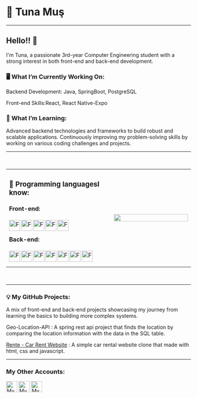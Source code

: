 # 👤 Tuna Muş 
<hr>

## Hello!! 👋
I'm Tuna, a passionate 3rd-year Computer Engineering student with a strong interest in both front-end and back-end development.

### 🖥 What I’m Currently Working On:

Backend Development: Java, SpringBoot, PostgreSQL

Front-end Skills:React, React Native-Expo


### 🌱 What I’m Learning:
Advanced backend technologies and frameworks to build robust and scalable applications.
Continuously improving my problem-solving skills by working on various coding challenges and projects.
<hr><br>

<table>
<tr>
  <td width='55%'>
    
  ### 💼 Programming languages ​​I know:
  #### <p>Front-end:</p>
  <img align="left" alt="Front-end" width="30p" style="padding-rigth:10px" src="https://cdn.jsdelivr.net/gh/devicons/devicon@latest/icons/html5/html5-original.svg">
  <img align="left" alt="Front-end" width="30p" style="padding-rigth:10px" src="https://cdn.jsdelivr.net/gh/devicons/devicon@latest/icons/css3/css3-original.svg">
  <img align="left" alt="Front-end" width="30p" style="padding-rigth:10px" src="https://cdn.jsdelivr.net/gh/devicons/devicon@latest/icons/javascript/javascript-original.svg">
  <img align="left" alt="Front-end" width="30p" style="padding-rigth:10px" src="https://cdn.jsdelivr.net/gh/devicons/devicon@latest/icons/bootstrap/bootstrap-original.svg">
  <img align="left" alt="Front-end" width="30p" style="padding-rigth:10px" src="https://cdn.jsdelivr.net/gh/devicons/devicon@latest/icons/react/react-original.svg">
  <br>

  #### <p>Back-end:</p>
  <img align="left" alt="Front-end" width="30p" style="padding-rigth:10px" src="https://cdn.jsdelivr.net/gh/devicons/devicon@latest/icons/c/c-original.svg">
  <img align="left" alt="Front-end" width="30p" style="padding-rigth:10px" src="https://cdn.jsdelivr.net/gh/devicons/devicon@latest/icons/cplusplus/cplusplus-original.svg">
  <img align="left" alt="Front-end" width="30p" style="padding-rigth:10px" src="https://cdn.jsdelivr.net/gh/devicons/devicon@latest/icons/java/java-original.svg">
  <img align="left" alt="Front-end" width="30p" style="padding-rigth:10px" src="https://cdn.jsdelivr.net/gh/devicons/devicon@latest/icons/go/go-original-wordmark.svg">
  <img align="left" alt="Front-end" width="30p" style="padding-rigth:10px" src="https://cdn.jsdelivr.net/gh/devicons/devicon@latest/icons/spring/spring-original.svg">
  <img align="left" alt="Front-end" width="30p" style="padding-rigth:10px" src="https://cdn.jsdelivr.net/gh/devicons/devicon@latest/icons/azuresqldatabase/azuresqldatabase-original.svg">
  <img align="left" alt="Front-end" width="30p" style="padding-rigth:10px" src="https://cdn.jsdelivr.net/gh/devicons/devicon@latest/icons/postgresql/postgresql-original.svg">
  <br><br>
  </td>
  <td width='0%'>
  </td>
  <td width='45%'>
  <img src="https://github-readme-stats.vercel.app/api/top-langs/?username=Tunamu&theme=gotham&hide_border=true&layout=compact" align="left" style="width: 100%" />
  </td>
</tr>
</table>

</br><hr>

### 💡 My GitHub Projects:
A mix of front-end and back-end projects showcasing my journey from learning the basics to building more complex systems.

Geo-Location-API : A spring rest api project that finds the location by comparing the location information with the data in the SQL table.

<a href="https://github.com/Tunamu/RENTE">Rente - Car Rent Website</a> : A simple car rental website clone that made with html, css and javascript.   

<hr>

### My Other Accounts: 
<p align='left'>
  <a href="https://www.linkedin.com/in/tuna-mu%C5%9F-a12a18269/">
    <img alt="My Linkedin Profile" title="Linkedin Link" src="https://img.shields.io/badge/Linkedin-%230A66C2?logo=linkedin&logoColor=white" height="30px"></a>
  <a href="https://www.hackerrank.com/profile/tunamuswork">
    <img alt="My HackerRank Profile" title="HackerRank Link" src="https://img.shields.io/badge/HackerRank-%2300EA64?logo=hackerrank&logoColor=white" height="30px"></a>
  <a href="https://www.w3profile.com/Tunamus">
    <img alt="My W3Schools Profile" title="W3Schools Link" src="https://img.shields.io/badge/W3Schools-%2304AA6D?logo=w3schools&logoColor=white" height="30px"></a>
</p>
